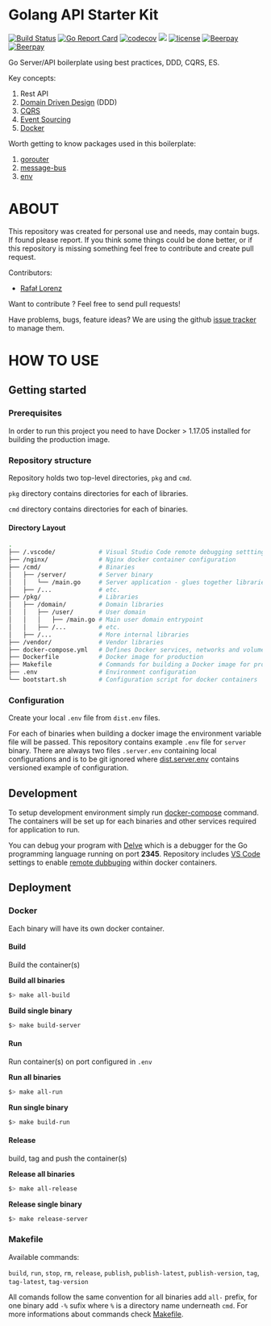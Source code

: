 Golang API Starter Kit
================
[![Build Status](https://travis-ci.org/vardius/go-api-boilerplate.svg?branch=master)](https://travis-ci.org/vardius/go-api-boilerplate)
[![Go Report Card](https://goreportcard.com/badge/github.com/vardius/go-api-boilerplate)](https://goreportcard.com/report/github.com/vardius/go-api-boilerplate)
[![codecov](https://codecov.io/gh/vardius/go-api-boilerplate/branch/master/graph/badge.svg)](https://codecov.io/gh/vardius/go-api-boilerplate)
[![](https://godoc.org/github.com/vardius/go-api-boilerplate?status.svg)](http://godoc.org/github.com/vardius/go-api-boilerplate)
[![license](https://img.shields.io/github/license/mashape/apistatus.svg)](https://github.com/vardius/go-api-boilerplate/blob/master/LICENSE.md)
[![Beerpay](https://beerpay.io/vardius/go-api-boilerplate/badge.svg?style=beer-square)](https://beerpay.io/vardius/go-api-boilerplate)
[![Beerpay](https://beerpay.io/vardius/go-api-boilerplate/make-wish.svg?style=flat-square)](https://beerpay.io/vardius/go-api-boilerplate?focus=wish)

Go Server/API boilerplate using best practices, DDD, CQRS, ES.

Key concepts:
1. Rest API
2. [Domain Driven Design](https://en.wikipedia.org/wiki/Domain-driven_design)  (DDD)
3. [CQRS](https://martinfowler.com/bliki/CQRS.html)
4. [Event Sourcing](https://martinfowler.com/eaaDev/EventSourcing.html)
5. [Docker](https://www.docker.com/what-docker)

Worth getting to know packages used in this boilerplate:
1. [gorouter](https://github.com/vardius/gorouter)
2. [message-bus](https://github.com/vardius/message-bus)
3. [env](https://github.com/caarlos0/env)

ABOUT
==================================================
This repository was created for personal use and needs, may contain bugs. If found please report. If you think some things could be done better, or if this repository is missing something feel free to contribute and create pull request.

Contributors:

* [Rafał Lorenz](http://rafallorenz.com)

Want to contribute ? Feel free to send pull requests!

Have problems, bugs, feature ideas?
We are using the github [issue tracker](https://github.com/vardius/go-api-boilerplate/issues) to manage them.

HOW TO USE
==================================================

## Getting started
### Prerequisites
In order to run this project you need to have Docker > 1.17.05 installed for building the production image.

### Repository structure
Repository holds two top-level directories, `pkg` and `cmd`.

`pkg` directory contains directories for each of libraries.

`cmd` directory contains directories for each of binaries.

#### Directory Layout
```bash
.
├── /.vscode/            # Visual Studio Code remote debugging setttings
├── /nginx/              # Nginx docker container configuration
├── /cmd/                # Binaries
│   ├── /server/         # Server binary
│   │   └── /main.go     # Server application - glues together libraries
│   ├── /...             # etc.
├── /pkg/                # Libraries
│   ├── /domain/         # Domain libraries
│   │   ├── /user/       # User domain
│   │   │   ├── /main.go # Main user domain entrypoint
│   │   ├── /...         # etc.
│   ├── /...             # More internal libraries
├── /vendor/             # Vendor libraries
├── docker-compose.yml   # Defines Docker services, networks and volumes per developer environment
├── Dockerfile           # Docker image for production
├── Makefile             # Commands for building a Docker image for production and deployment
├── .env                 # Environment configuration
└── bootstart.sh         # Configuration script for docker containers
```

### Configuration
Create your local `.env` file from `dist.env` files.

For each of binaries when building a docker image the environment variable file will be passed. This repository contains example `.env` file for `server` binary. There are always two files `.server.env` containing local configurations and is to be git ignored where [dist.server.env](dist.server.env) contains versioned example of configuration.

## Development
To setup development environment simply run [docker-compose](https://docs.docker.com/compose/gettingstarted/) command. The containers will be set up for each binaries and other services required for application to run.

You can debug your program with [Delve](https://github.com/derekparker/delve) which is a debugger for the Go programming language running on port **2345**. Repository includes [VS Code](https://code.visualstudio.com/) settings to enable [remote dubbuging](https://github.com/Microsoft/vscode-go/wiki/Debugging-Go-code-using-VS-Code) within docker containers.

## Deployment
### Docker
Each binary will have its own docker container.
#### Build
Build the container(s)

**Build all binaries**
```sh
$> make all-build
```
**Build single binary**
```sh
$> make build-server
```
#### Run
Run container(s) on port configured in `.env`

**Run all binaries**
```sh
$> make all-run
```
**Run single binary**
```sh
$> make build-run
```
#### Release
build, tag and push the container(s)

**Release all binaries**
```sh
$> make all-release
```
**Release single binary**
```sh
$> make release-server
```
### Makefile
Available commands:

`build`, `run`, `stop`, `rm`, `release`, `publish`, `publish-latest`, `publish-version`, `tag`, `tag-latest`, `tag-version`

All comands follow the same convention for all binaries add `all-` prefix, for one binary add `-%` sufix where `%` is a directory name underneath `cmd`. For more informations about commands check [Makefile](Makefile).
